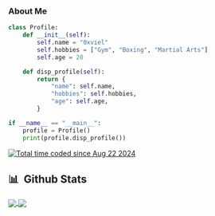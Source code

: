 ### About Me

```Python
class Profile:
    def __init__(self):
        self.name = "0xviel"
        self.hobbies = ["Gym", "Boxing", "Martial Arts"]
        self.age = 20

    def disp_profile(self):
        return {
            "name": self.name,
            "hobbies": self.hobbies,
            "age": self.age,
        }

if __name__ == "__main__":
    profile = Profile()
    print(profile.disp_profile())

```
<a href="https://wakatime.com/@2b65a086-d654-4d81-a1fe-c14a429946fd"><img src="https://wakatime.com/badge/user/2b65a086-d654-4d81-a1fe-c14a429946fd.svg" alt="Total time coded since Aug 22 2024" /></a>

## 📊 &nbsp;Github Stats
<a href="https://github.com/0xviel/0xviel">
  <img align="center" src="https://github-readme-stats-eight-theta.vercel.app/api?username=0xviel&show_icons=true&theme=algolia&include_all_commits=true&count_private=true" />
  <img align="center" src="https://github-readme-stats-eight-theta.vercel.app/api/top-langs/?username=0xviel&layout=compact&langs_count=8&theme=algolia" />
</a>
